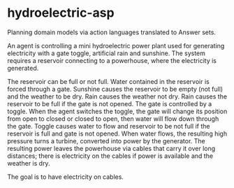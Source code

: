 # hydroelectric-asp

Planning domain models via action languages translated to Answer sets.


An agent is controlling a mini hydroelectric power plant used for generating electricity with a gate toggle, artificial rain and sunshine. 
The system requires a reservoir connecting to a powerhouse, where the electricity is generated.


The reservoir can be full or not full. Water contained in the reservoir is forced through a gate.
Sunshine causes the reservoir to be empty (not full) and the weather to be dry. 
Rain causes the weather not dry.
Rain causes the reservoir to be full if the gate is not opened. 
The gate is controlled by a toggle. When the agent switches the toggle, 
the gate will change its position from open to closed or closed to open, 
then water will flow down through the gate. 
Toggle causes water to flow and reservoir to be not full if the reservoir is full and gate is not opened. 
When water flows, the resulting high pressure turns a turbine, converted into power by the generator. 
The resulting power leaves the powerhouse via cables that carry it over long distances; 
there is electricity on the cables if power is available and the weather is dry. 

The goal is to have electricity on cables.
